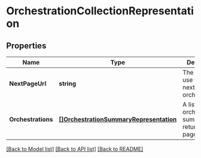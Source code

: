 # OrchestrationCollectionRepresentation

## Properties
Name | Type | Description | Notes
------------ | ------------- | ------------- | -------------
**NextPageUrl** | **string** | The URL you use to get the next page of orchestrations. | [optional] [default to null]
**Orchestrations** | [**[]OrchestrationSummaryRepresentation**](OrchestrationSummaryRepresentation.md) | A list of orchestration summaries returned per page. | [default to null]

[[Back to Model list]](../README.md#documentation-for-models) [[Back to API list]](../README.md#documentation-for-api-endpoints) [[Back to README]](../README.md)



